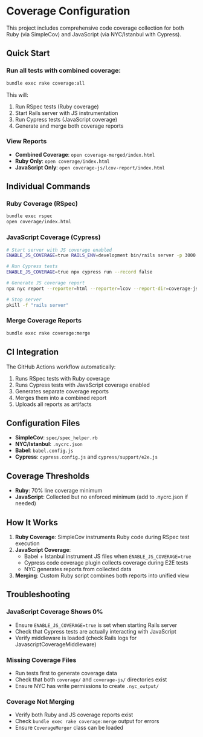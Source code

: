 # Coverage Configuration

This project includes comprehensive code coverage collection for both Ruby (via SimpleCov) and JavaScript (via NYC/Istanbul with Cypress).

## Quick Start

### Run all tests with combined coverage:
```bash
bundle exec rake coverage:all
```

This will:
1. Run RSpec tests (Ruby coverage)
2. Start Rails server with JS instrumentation
3. Run Cypress tests (JavaScript coverage)
4. Generate and merge both coverage reports

### View Reports

- **Combined Coverage**: `open coverage-merged/index.html`
- **Ruby Only**: `open coverage/index.html`
- **JavaScript Only**: `open coverage-js/lcov-report/index.html`

## Individual Commands

### Ruby Coverage (RSpec)
```bash
bundle exec rspec
open coverage/index.html
```

### JavaScript Coverage (Cypress)
```bash
# Start server with JS coverage enabled
ENABLE_JS_COVERAGE=true RAILS_ENV=development bin/rails server -p 3000 -d

# Run Cypress tests
ENABLE_JS_COVERAGE=true npx cypress run --record false

# Generate JS coverage report
npx nyc report --reporter=html --reporter=lcov --report-dir=coverage-js

# Stop server
pkill -f "rails server"
```

### Merge Coverage Reports
```bash
bundle exec rake coverage:merge
```

## CI Integration

The GitHub Actions workflow automatically:
1. Runs RSpec tests with Ruby coverage
2. Runs Cypress tests with JavaScript coverage enabled
3. Generates separate coverage reports
4. Merges them into a combined report
5. Uploads all reports as artifacts

## Configuration Files

- **SimpleCov**: `spec/spec_helper.rb`
- **NYC/Istanbul**: `.nycrc.json`
- **Babel**: `babel.config.js`
- **Cypress**: `cypress.config.js` and `cypress/support/e2e.js`

## Coverage Thresholds

- **Ruby**: 70% line coverage minimum
- **JavaScript**: Collected but no enforced minimum (add to .nycrc.json if needed)

## How It Works

1. **Ruby Coverage**: SimpleCov instruments Ruby code during RSpec test execution
2. **JavaScript Coverage**: 
   - Babel + Istanbul instrument JS files when `ENABLE_JS_COVERAGE=true`
   - Cypress code coverage plugin collects coverage during E2E tests
   - NYC generates reports from collected data
3. **Merging**: Custom Ruby script combines both reports into unified view

## Troubleshooting

### JavaScript Coverage Shows 0%
- Ensure `ENABLE_JS_COVERAGE=true` is set when starting Rails server
- Check that Cypress tests are actually interacting with JavaScript
- Verify middleware is loaded (check Rails logs for JavascriptCoverageMiddleware)

### Missing Coverage Files
- Run tests first to generate coverage data
- Check that both `coverage/` and `coverage-js/` directories exist
- Ensure NYC has write permissions to create `.nyc_output/`

### Coverage Not Merging
- Verify both Ruby and JS coverage reports exist
- Check `bundle exec rake coverage:merge` output for errors
- Ensure `CoverageMerger` class can be loaded